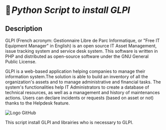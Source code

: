 # 🐍 _Python Script to install GLPI_

## Description
GLPI (French acronym: Gestionnaire Libre de Parc Informatique, or "Free IT Equipment Manager" in English) is an open source IT Asset Management, issue 
tracking system and service desk system.  This software is written in PHP and distributed as open-source software under the GNU General Public License.

GLPI is a web-based application helping companies to manage their information system.The solution is able to build an inventory of all the organization's 
assets and to manage administrative and financial tasks. The system's functionalities help IT Administrators to create a database of technical resources, 
as well as a management and history of maintenances actions. Users can declare incidents or requests (based on asset or not) thanks to the Helpdesk feature.

![Logo GitHub](https://github.com/username/repository/raw/main/images/logo.png)


This script install GLPI and librairies who is necessary to GLPI.
